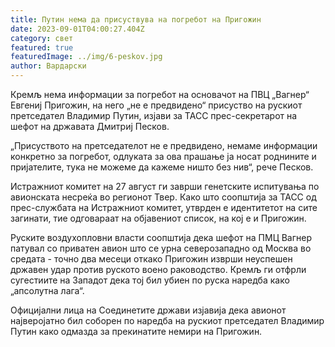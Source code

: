 ```yaml
---
title: Путин нема да присуствува на погребот на Пригожин
date: 2023-09-01T04:00:27.404Z
category: свет
featured: true
featuredImage: ../img/6-peskov.jpg
author: Вардарски
---
```

Кремљ нема информации за погребот на основачот на ПВЦ „Вагнер“ Евгениј Пригожин, на него „не е предвидено“ присуство на рускиот претседател Владимир Путин, изјави за ТАСС прес-секретарот на шефот на државата Дмитриј Песков.

„Присуството на претседателот не е предвидено, немаме информации конкретно за погребот, одлуката за ова прашање ја носат роднините и пријателите, тука не можеме да кажеме ништо без нив“, рече Песков.

Истражниот комитет на 27 август ги заврши генетските испитувања по авионската несреќа во регионот Твер. Како што соопштија за ТАСС од прес-службата на Истражниот комитет, утврден е идентитетот на сите загинати, тие одговараат на објавениот список, на кој е и Пригожин.

Руските воздухопловни власти соопштија дека шефот на ПМЦ Вагнер патувал со приватен авион што се урна северозападно од Москва во средата - точно два месеци откако Пригожин изврши неуспешен државен удар против руското воено раководство. Кремљ ги отфрли сугестиите на Западот дека тој бил убиен по руска наредба како „апсолутна лага“.

Официјални лица на Соединетите држави изјавија дека авионот најверојатно бил соборен по наредба на рускиот претседател Владимир Путин како одмазда за прекинатите немири на Пригожин.